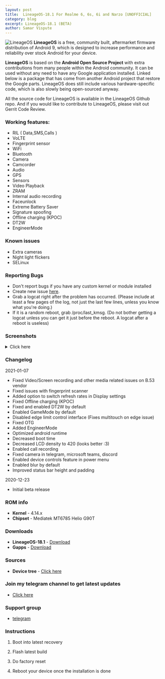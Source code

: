 ```yaml
---
layout: post
title:  LineageOS-18.1 For Realme 6, 6s, 6i and Narzo [UNOFFICIAL]
category: blog
excerpt: LineageOS-18.1 (BETA)
author: Samar Vispute
---
```


![LineageOS](http://samarv-121.github.io/images/lineageos.png)
**LineageOS** is a free, community built, aftermarket firmware distribution of Android 9, which is designed to increase performance and reliability over stock Android for your device.

**LineageOS** is based on the **Android Open Source Project** with extra contributions from many people within the Android community. It can be used without any need to have any Google application installed. Linked below is a package that has come from another Android project that restore the Google parts. LineageOS does still include various hardware-specific code, which is also slowly being open-sourced anyway.

All the source code for LineageOS is available in the LineageOS Github repo. And if you would like to contribute to LineageOS, please visit out Gerrit Code Review.

### Working features:
* RIL ( Data,SMS,Calls )
* VoLTE
* Fingerprint sensor
* WiFi
* Bluetooth
* Camera
* Camcorder
* Audio
* GPS
* Sensors
* Video Playback
* ZRAM
* Internal audio recording
* Faceunlock
* Extreme Battery Saver
* Signature spoofing
* Offline charging (KPOC)
* DT2W
* EngineerMode
 
### Known issues
* Extra cameras
* Night light flickers
* SELinux

### Reporting Bugs
* Don't report bugs if you have any custom kernel or module installed
* Create new issue [here](https://github.com/SamarV-121/android_device_realme_RMX2001/issues).
* Grab a logcat right after the problem has occurred. (Please include at least a few pages of the log, not just the last few lines, unless you know what you're doing.)
* If it is a random reboot, grab /proc/last_kmsg. (Do not bother getting a logcat unless you can get it just before the reboot. A logcat after a reboot is useless)

### Screenshots
<details>
<summary>Click here</summary>
<img src="https://i.imgur.com/oKXB7x3.png">
<img src="https://i.imgur.com/3GQqPsS.png">
<img src="https://i.imgur.com/KEbcvCt.png">
<img src="https://i.imgur.com/TqOWqar.png">
</details>

### Changelog
2021-01-07
* Fixed Video/Screen recording and other media related issues on B.53 vendor
* Fixed issues with fingerprint scanner
* Added option to switch refresh rates in Display settings
* Fixed Offline charging (KPOC)
* Fixed and enabled DT2W by default
* Enabled GameMode by default
* Disabled edge limit control interface (Fixes multitouch on edge issue)
* Fixed OTG
* Added EngineerMode
* Optimized android runtime
* Decreased boot time
* Decreased LCD density to 420 (looks better :3)
* Enabled call recording
* Fixed camera in telegram, microsoft teams, discord
* Enabled device controls feature in power menu
* Enabled blur by default
* Improved status bar height and padding

2020-12-23
* Initial beta release

### ROM info
* **Kernel** - 4.14.x
* **Chipset** - Mediatek MT6785 Helio G90T

### Downloads
* **LineageOS-18.1** - [Download](https://github.com/SamarV-121/releases/releases/download/20210107_092906/lineage-18.1-20210107_084326-UNOFFICIAL-e5d8068-RMX2001.zip)
* **Gapps** - [Download](https://sourceforge.net/projects/nikgapps/files/Releases/NikGapps-R)

### Sources
* **Device tree** -  [Click here](https://github.com/SamarV-121/android_device_realme_RMX2001)

### Join my telegram channel to get latest updates
* [Click here](https://t.me/SamarV121_projects)

### Support group
* [telegram](https://t.me/Realme6Series)

### Instructions
1) Boot into latest recovery

2) Flash latest build

3) Do factory reset

4) Reboot your device once the installation is done
